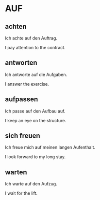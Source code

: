# AUF

## achten

Ich achte auf den Auftrag.

I pay attention to the contract.

## antworten

Ich antworte auf die Aufgaben.

I answer the exercise.

## aufpassen

Ich passe auf den Aufbau auf.

I keep an eye on the structure.

## sich freuen

Ich freue mich auf meinen langen Aufenthalt.

I look forward to my long stay.

## warten

Ich warte auf den Aufzug.

I wait for the lift.